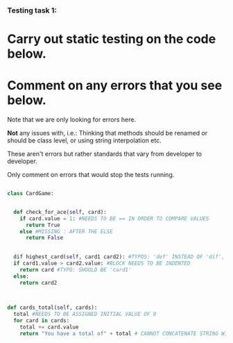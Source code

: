 ### Testing task 1:

# Carry out static testing on the code below.
# Comment on any errors that you see below.

Note that we are only looking for errors here.

**Not** any issues with, i.e.: 
Thinking that methods should be renamed or should be class level, or using string interpolation etc. 

These aren't errors but rather standards that vary from developer to developer. 

Only comment on errors that would stop the tests running.

```python

class CardGame:


  def check_for_ace(self, card):
    if card.value = 1: #NEEDS TO BE == IN ORDER TO COMPARE VALUES
      return True
    else #MISSING : AFTER THE ELSE
      return False
   

  dif highest_card(self, card1 card2): #TYPOS: 'def' INSTEAD OF 'dif', MISSING COMMA AFTER 'card1'
  if card1.value > card2.value: #BLOCK NEEDS TO BE INDENTED
    return card #TYPO: SHOULD BE 'card1'
  else:
    return card2
  


def cards_total(self, cards):
  total #NEEDS TO BE ASSIGNED INITIAL VALUE OF 0
  for card in cards:
    total += card.value
    return "You have a total of" + total # CANNOT CONCATENATE STRING WITH AN INTEGER. USE FORMATTED STRING INSTEAD. THE RETURN ALSO NEEDS TO BE OUTSIDE THE FOR LOOP, ie INDENTED LEFT ONE.
  
```
